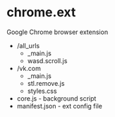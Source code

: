 # chrome.ext
Google Chrome browser extension

- /all_urls
  - _main.js
  - wasd.scroll.js
- /vk.com
  - _main.js
  - stl.remove.js
  - styles.css
- core.js - background script
- manifest.json - ext config file
